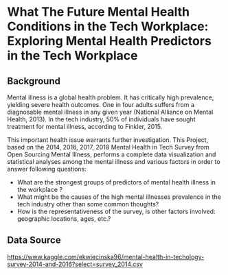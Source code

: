 # What The Future Mental Health Conditions in the Tech Workplace: Exploring Mental Health Predictors in the Tech Workplace


## Background

Mental illness is a global health problem. It has critically high prevalence, yielding severe health outcomes. One in four adults suffers from a diagnosable mental illness in any given year (National Alliance on Mental Health, 2013). In the tech industry, 50% of individuals have sought treatment for mental illness, according to Finkler, 2015.

This important health issue warrants further investigation. This Project, based on the 2014, 2016, 2017, 2018 Mental Health in Tech Survey from Open Sourcing Mental Illness, performs a complete data visualization and statistical analyses among the mental illness and various factors in order to answer following questions:

- What are the strongest groups of predictors of mental health illness in the workplace ?
- What might be the causes of the high mental illnesses prevalence in the tech industry other than some common thoughts?
- How is the representativeness of the survey, is other factors involved: geographic locations, ages, etc.?


## Data Source



https://www.kaggle.com/ekwiecinska96/mental-health-in-techology-survey-2014-and-2016?select=survey_2014.csv
